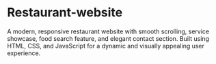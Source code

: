 # Restaurant-website
A modern, responsive restaurant website with smooth scrolling, service showcase, food search feature, and elegant contact section. Built using HTML, CSS, and JavaScript for a dynamic and visually appealing user experience.
